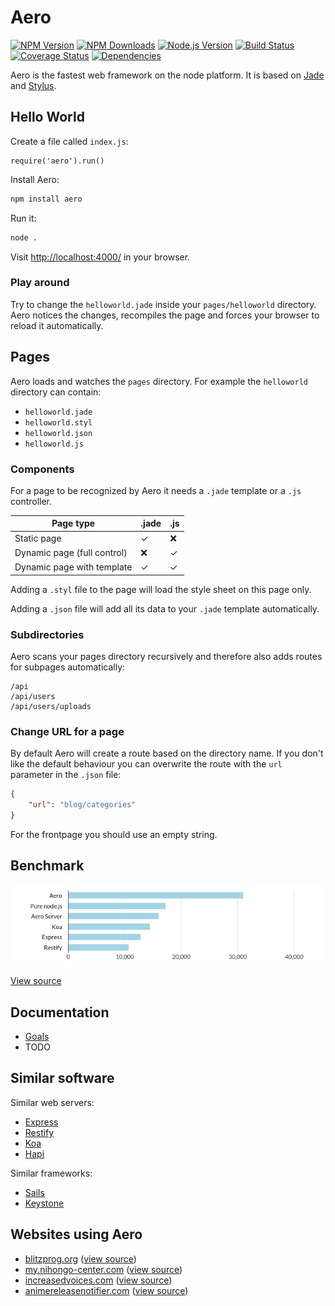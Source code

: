 # Aero

[![NPM Version][npm-image]][npm-url]
[![NPM Downloads][downloads-image]][downloads-url]
[![Node.js Version][node-version-image]][node-version-url]
[![Build Status][travis-image]][travis-url]
[![Coverage Status][coveralls-image]][coveralls-url]
[![Dependencies][dependencies-image]][dependencies-url]

Aero is the fastest web framework on the node platform. It is based on [Jade](http://jade-lang.com/) and [Stylus](https://learnboost.github.io/stylus/).

## Hello World

Create a file called `index.js`:

```node
require('aero').run()
```

Install Aero:

```bash
npm install aero
```

Run it:

```bash
node .
```

Visit [http://localhost:4000/](http://localhost:4000/) in your browser.

### Play around

Try to change the `helloworld.jade` inside your `pages/helloworld` directory. Aero notices the changes, recompiles the page and forces your browser to reload it automatically.

## Pages

Aero loads and watches the `pages` directory. For example the `helloworld` directory can contain:

* `helloworld.jade`
* `helloworld.styl`
* `helloworld.json`
* `helloworld.js`

### Components

For a page to be recognized by Aero it needs a `.jade` template or a `.js` controller.

Page type                   | .jade | .js
--------------------------- | ------|-----
Static page                 | ✓     | ❌
Dynamic page (full control) | ❌     | ✓
Dynamic page with template  | ✓     | ✓

Adding a `.styl` file to the page will load the style sheet on this page only.

Adding a `.json` file will add all its data to your `.jade` template automatically.

### Subdirectories

Aero scans your pages directory recursively and therefore also adds routes for subpages automatically:

```
/api
/api/users
/api/users/uploads
```

### Change URL for a page

By default Aero will create a route based on the directory name. If you don't like the default behaviour you can overwrite the route with the `url` parameter in the `.json` file:

```json
{
	"url": "blog/categories"
}
```

For the frontpage you should use an empty string.

## Benchmark

![Aero vs. Express vs. Koa vs. Restify vs. Node](docs/benchmark.png "Shows requests per second. Tested with node 5.0.0 on ApacheBench.")

[View source](https://github.com/blitzprog/webserver-benchmarks)

## Documentation

* [Goals](https://github.com/blitzprog/aero/blob/master/docs/goals.md)
* TODO

## Similar software

Similar web servers:

* [Express](http://expressjs.com/)
* [Restify](http://mcavage.me/node-restify/)
* [Koa](http://koajs.com/)
* [Hapi](http://hapijs.com/)

Similar frameworks:

* [Sails](http://sailsjs.org/)
* [Keystone](http://keystonejs.com/)

## Websites using Aero

* [blitzprog.org](http://blitzprog.org) ([view source](https://github.com/blitzprog/blitzprog.org))
* [my.nihongo-center.com](http://my.nihongo-center.com) ([view source](https://github.com/blitzprog/nihongo-center.com))
* [increasedvoices.com](http://increasedvoices.com) ([view source](https://github.com/blitzprog/increasedvoices.com))
* [animereleasenotifier.com](https://animereleasenotifier.com) ([view source](https://github.com/blitzprog/animereleasenotifier.com))

[npm-image]: https://img.shields.io/npm/v/aero.svg
[npm-url]: https://npmjs.org/package/aero
[node-version-image]: https://img.shields.io/node/v/aero.svg
[node-version-url]: http://nodejs.org/download/
[travis-image]: https://img.shields.io/travis/blitzprog/aero/master.svg
[travis-url]: https://travis-ci.org/blitzprog/aero
[coveralls-image]: https://img.shields.io/coveralls/blitzprog/aero/master.svg
[coveralls-url]: https://coveralls.io/r/blitzprog/aero?branch=master
[downloads-image]: https://img.shields.io/npm/dm/aero.svg
[downloads-url]: https://npmjs.org/package/aero
[dependencies-image]: https://david-dm.org/blitzprog/aero.svg
[dependencies-url]: https://david-dm.org/blitzprog/aero